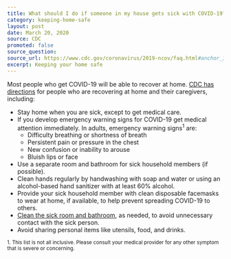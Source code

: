```yaml
---
title: What should I do if someone in my house gets sick with COVID-19?
category: keeping-home-safe
layout: post
date: March 20, 2020
source: CDC
promoted: false
source_question: 
source_url: https://www.cdc.gov/coronavirus/2019-ncov/faq.html#anchor_1584388242595
excerpt: Keeping your home safe
---
```


Most people who get COVID-19 will be able to recover at home. [CDC has directions](https://www.cdc.gov/coronavirus/2019-ncov/hcp/guidance-prevent-spread.html) for people who are recovering at home and their caregivers, including:

* Stay home when you are sick, except to get medical care.
* If you develop emergency warning signs for COVID-19 get medical attention immediately. In adults, emergency warning signs<sup>1</sup> are:
  * Difficulty breathing or shortness of breath
  * Persistent pain or pressure in the chest
  * New confusion or inability to arouse
  * Bluish lips or face
* Use a separate room and bathroom for sick household members (if possible).
* Clean hands regularly by handwashing with soap and water or using an alcohol-based hand sanitizer with at least 60% alcohol.
* Provide your sick household member with clean disposable facemasks to wear at home, if available, to help prevent spreading COVID-19 to others.
* [Clean the sick room and bathroom](https://www.cdc.gov/coronavirus/2019-ncov/community/home/cleaning-disinfection.html), as needed, to avoid unnecessary contact with the sick person.
* Avoid sharing personal items like utensils, food, and drinks.

<sub>1. This list is not all inclusive. Please consult your medical provider for any other symptom that is severe or concerning.<sub>